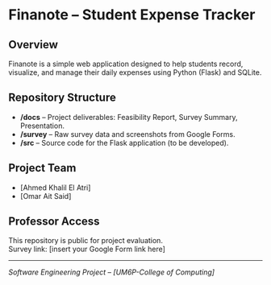 # Finanote – Student Expense Tracker

## Overview
Finanote is a simple web application designed to help students record, visualize, and manage their daily expenses using Python (Flask) and SQLite.

## Repository Structure
- **/docs** – Project deliverables: Feasibility Report, Survey Summary, Presentation.
- **/survey** – Raw survey data and screenshots from Google Forms.
- **/src** – Source code for the Flask application (to be developed).

## Project Team
- [Ahmed Khalil El Atri]
- [Omar Ait Said]

## Professor Access
This repository is public for project evaluation.  
Survey link: [insert your Google Form link here]

---
*Software Engineering Project – [UM6P-College of Computing]*

